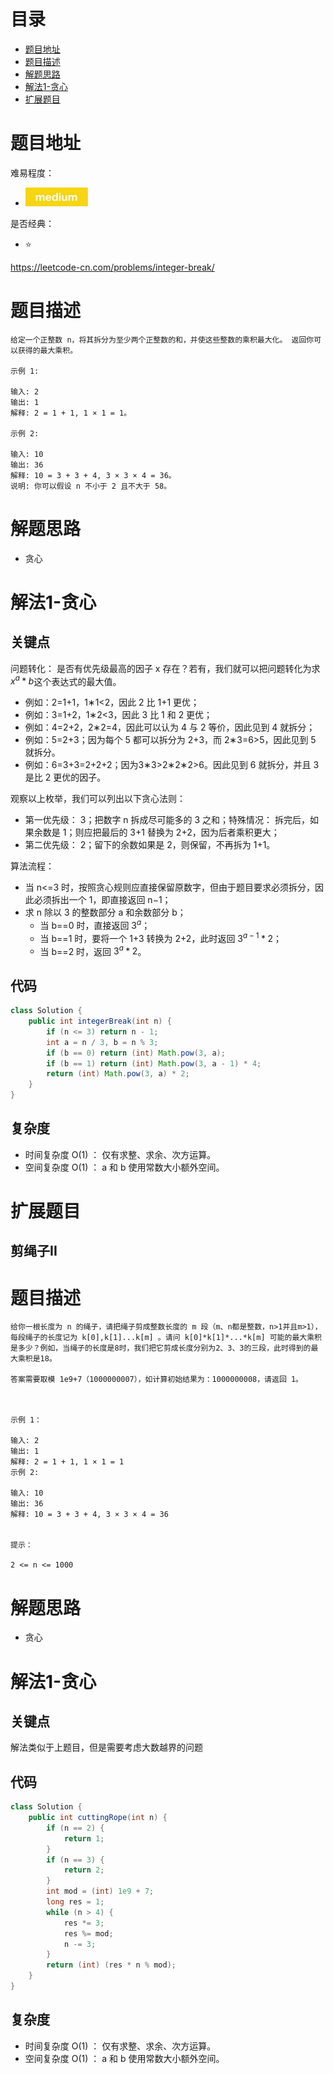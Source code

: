 # 目录
* [题目地址](#题目地址)
* [题目描述](#题目描述)
* [解题思路](#解题思路)
* [解法1-贪心](#解法1-贪心)
* [扩展题目](#扩展题目)


# 题目地址
难易程度：
- ![medium.jpg](../.images/medium.jpg)

是否经典：
- ⭐️

https://leetcode-cn.com/problems/integer-break/

# 题目描述
```$xslt
给定一个正整数 n，将其拆分为至少两个正整数的和，并使这些整数的乘积最大化。 返回你可以获得的最大乘积。

示例 1:

输入: 2
输出: 1
解释: 2 = 1 + 1, 1 × 1 = 1。

示例 2:

输入: 10
输出: 36
解释: 10 = 3 + 3 + 4, 3 × 3 × 4 = 36。
说明: 你可以假设 n 不小于 2 且不大于 58。

```


# 解题思路
- 贪心




# 解法1-贪心
## 关键点
问题转化： 是否有优先级最高的因子 x 存在？若有，我们就可以把问题转化为求 $x^a * b$这个表达式的最大值。
- 例如：2=1+1，1∗1<2，因此 2 比 1+1 更优；
- 例如：3=1+2，1∗2<3，因此 3 比 1 和 2 更优；
- 例如：4=2+2，2∗2=4，因此可以认为 4 与 2 等价，因此见到 4 就拆分；
- 例如：5=2+3；因为每个 5 都可以拆分为 2+3，而 2∗3=6>5，因此见到 5 就拆分。
- 例如：6=3+3=2+2+2；因为3∗3>2∗2∗2>6。因此见到 6 就拆分，并且 3 是比 2 更优的因子。

观察以上枚举，我们可以列出以下贪心法则：
- 第一优先级： 3；把数字 n 拆成尽可能多的 3 之和；特殊情况： 拆完后，如果余数是 1；则应把最后的 3+1 替换为 2+2，因为后者乘积更大；
- 第二优先级： 2；留下的余数如果是 2，则保留，不再拆为 1+1。

算法流程：
- 当 n<=3 时，按照贪心规则应直接保留原数字，但由于题目要求必须拆分，因此必须拆出一个 1，即直接返回 n−1；
- 求 n 除以 3 的整数部分 a 和余数部分 b；
    - 当 b==0 时，直接返回 $3^a$；
    - 当 b==1 时，要将一个 1+3 转换为 2+2，此时返回 $3^{a-1} * 2$；
    - 当 b==2 时，返回 $3^a * 2$。

## 代码
```Java
class Solution {
    public int integerBreak(int n) {
        if (n <= 3) return n - 1;
        int a = n / 3, b = n % 3;
        if (b == 0) return (int) Math.pow(3, a);
        if (b == 1) return (int) Math.pow(3, a - 1) * 4;
        return (int) Math.pow(3, a) * 2;
    }
}
```


## 复杂度
- 时间复杂度 O(1) ： 仅有求整、求余、次方运算。
- 空间复杂度 O(1) ： a 和 b 使用常数大小额外空间。


# 扩展题目
## 剪绳子II
# 题目描述
```$xslt
给你一根长度为 n 的绳子，请把绳子剪成整数长度的 m 段（m、n都是整数，n>1并且m>1），每段绳子的长度记为 k[0],k[1]...k[m] 。请问 k[0]*k[1]*...*k[m] 可能的最大乘积是多少？例如，当绳子的长度是8时，我们把它剪成长度分别为2、3、3的三段，此时得到的最大乘积是18。

答案需要取模 1e9+7（1000000007），如计算初始结果为：1000000008，请返回 1。

 

示例 1：

输入: 2
输出: 1
解释: 2 = 1 + 1, 1 × 1 = 1
示例 2:

输入: 10
输出: 36
解释: 10 = 3 + 3 + 4, 3 × 3 × 4 = 36
 

提示：

2 <= n <= 1000
```


# 解题思路
- 贪心


# 解法1-贪心
## 关键点
解法类似于上题目，但是需要考虑大数越界的问题

## 代码
```Java
class Solution {
    public int cuttingRope(int n) {
        if (n == 2) {
            return 1;
        }
        if (n == 3) {
            return 2;
        }
        int mod = (int) 1e9 + 7;
        long res = 1;
        while (n > 4) {
            res *= 3;
            res %= mod;
            n -= 3;
        }
        return (int) (res * n % mod);
    }
}
```


## 复杂度
- 时间复杂度 O(1) ： 仅有求整、求余、次方运算。
- 空间复杂度 O(1) ： a 和 b 使用常数大小额外空间。
